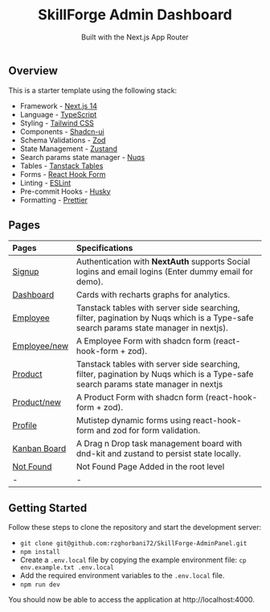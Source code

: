 <div align="center"><h1><strong>SkillForge Admin Dashboard</strong></h1></div>
<div align="center">Built with the Next.js App Router</div>
<br />

## Overview

This is a starter template using the following stack:

- Framework - [Next.js 14](https://nextjs.org/13)
- Language - [TypeScript](https://www.typescriptlang.org)
- Styling - [Tailwind CSS](https://tailwindcss.com)
- Components - [Shadcn-ui](https://ui.shadcn.com)
- Schema Validations - [Zod](https://zod.dev)
- State Management - [Zustand](https://zustand-demo.pmnd.rs)
- Search params state manager - [Nuqs](https://nuqs.47ng.com/)
- Tables - [Tanstack Tables](https://ui.shadcn.com/docs/components/data-table)
- Forms - [React Hook Form](https://ui.shadcn.com/docs/components/form)
- Linting - [ESLint](https://eslint.org)
- Pre-commit Hooks - [Husky](https://typicode.github.io/husky/)
- Formatting - [Prettier](https://prettier.io)

## Pages

| Pages                                   | Specifications                                                                                                                      |
| :-------------------------------------- | :---------------------------------------------------------------------------------------------------------------------------------- |
| [Signup](/)                             | Authentication with **NextAuth** supports Social logins and email logins (Enter dummy email for demo).                              |
| [Dashboard](/dashboard)                 | Cards with recharts graphs for analytics.                                                                                           |
| [Employee](/dashboard/employee)         | Tanstack tables with server side searching, filter, pagination by Nuqs which is a Type-safe search params state manager in nextjs). |
| [Employee/new](/dashboard/employee/new) | A Employee Form with shadcn form (react-hook-form + zod).                                                                           |
| [Product](/dashboard/product)           | Tanstack tables with server side searching, filter, pagination by Nuqs which is a Type-safe search params state manager in nextjs   |
| [Product/new](/dashboard/product/new)   | A Product Form with shadcn form (react-hook-form + zod).                                                                            |
| [Profile](/dashboard/profile)           | Mutistep dynamic forms using react-hook-form and zod for form validation.                                                           |
| [Kanban Board](/dashboard/kanban)       | A Drag n Drop task management board with dnd-kit and zustand to persist state locally.                                              |
| [Not Found](/dashboard/notfound)        | Not Found Page Added in the root level                                                                                              |
| -                                       | -                                                                                                                                   |

## Getting Started

Follow these steps to clone the repository and start the development server:

- `git clone git@github.com:rzghorbani72/SkillForge-AdminPanel.git`
- `npm install`
- Create a `.env.local` file by copying the example environment file:
  `cp env.example.txt .env.local`
- Add the required environment variables to the `.env.local` file.
- `npm run dev`

You should now be able to access the application at http://localhost:4000.
